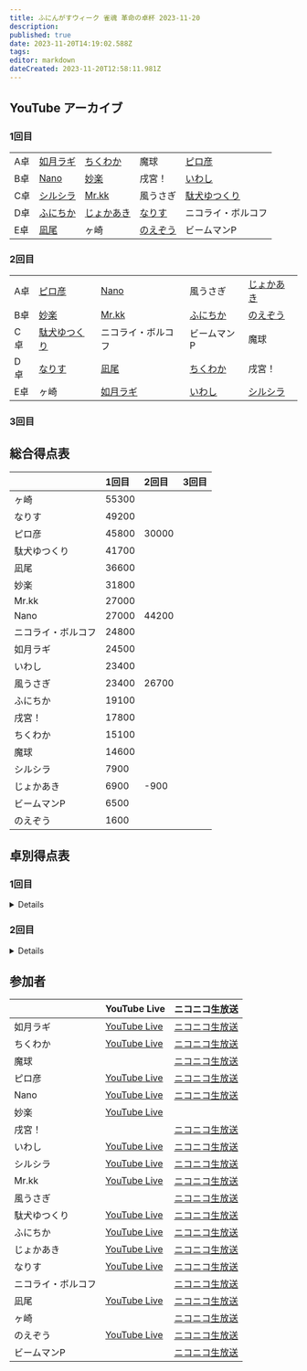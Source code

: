 ```yaml
---
title: ふにんがすウィーク 雀魂 革命の卓杯 2023-11-20
description: 
published: true
date: 2023-11-20T14:19:02.588Z
tags: 
editor: markdown
dateCreated: 2023-11-20T12:58:11.981Z
---
```


## YouTube アーカイブ

### 1回目

||||||
|:--|:--|:--|:--|:--|
|A卓|[如月ラギ](https://www.youtube.com/watch?v=MNMiyj1Wlt4)|[ちくわか](https://www.youtube.com/watch?v=iktveKLWmWk)|魔球|[ピロ彦](https://www.youtube.com/watch?v=LP6lLWYiIAA)|
|B卓|[Nano](https://www.youtube.com/watch?v=SjWgueT8XV8)|[妙楽](https://www.youtube.com/watch?v=7h33lwz-O50)|戌宮！|[いわし](https://www.youtube.com/watch?v=F9c8c_jSAco)|
|C卓|[シルシラ](https://www.youtube.com/watch?v=uWN60pCZ8x8)|[Mr.kk](https://www.youtube.com/watch?v=ZucFeY0vn18)|風うさぎ|[駄犬ゆつくり](https://www.youtube.com/watch?v=Xx_ipFUTSDg)|
|D卓|[ふにちか](https://www.youtube.com/watch?v=HI5ZCcQAZ8Q)|[じょかあき](https://www.youtube.com/watch?v=Uod3htV_h5M)|[なりす](https://www.youtube.com/watch?v=j_R6Mnssr5o)|ニコライ・ボルコフ|
|E卓|[凪尾](https://www.youtube.com/watch?v=RgtAJrLr3c8)|ヶ崎|[のえぞう](https://www.youtube.com/watch?v=rabgGikbydY)|ビームマンP|

### 2回目

||||||
|:--|:--|:--|:--|:--|
|A卓|[ピロ彦](https://www.youtube.com/watch?v=LP6lLWYiIAA)|[Nano](https://www.youtube.com/watch?v=SjWgueT8XV8)|風うさぎ|[じょかあき](https://www.youtube.com/watch?v=Uod3htV_h5M)|
|B卓|[妙楽](https://www.youtube.com/watch?v=7h33lwz-O50)|[Mr.kk](https://www.youtube.com/watch?v=ZucFeY0vn18)|[ふにちか](https://www.youtube.com/watch?v=HI5ZCcQAZ8Q)|[のえぞう](https://www.youtube.com/watch?v=rabgGikbydY)|
|C卓|[駄犬ゆつくり](https://www.youtube.com/watch?v=Xx_ipFUTSDg)|ニコライ・ボルコフ|ビームマンP|魔球|
|D卓|[なりす](https://www.youtube.com/watch?v=j_R6Mnssr5o)|[凪尾](https://www.youtube.com/watch?v=RgtAJrLr3c8)|[ちくわか](https://www.youtube.com/watch?v=iktveKLWmWk)|戌宮！|
|E卓|ヶ崎|[如月ラギ](https://www.youtube.com/watch?v=MNMiyj1Wlt4)|[いわし](https://www.youtube.com/watch?v=F9c8c_jSAco)|[シルシラ](https://www.youtube.com/watch?v=uWN60pCZ8x8)|

### 3回目

## 総合得点表

| |1回目|2回目|3回目|
|:--|:--|:--|:--|
|ヶ崎|55300|||
|なりす|49200|||
|ピロ彦|45800|30000||
|駄犬ゆつくり|41700|||
|凪尾|36600|||
|妙楽|31800|||
|Mr.kk|27000|||
|Nano|27000|44200||
|ニコライ・ボルコフ|24800|||
|如月ラギ|24500|||
|いわし|23400|||
|風うさぎ|23400|26700||
|ふにちか|19100|||
|戌宮！|17800|||
|ちくわか|15100|||
|魔球|14600|||
|シルシラ|7900|||
|じょかあき|6900|-900||
|ビームマンP|6500|||
|のえぞう|1600|||

## 卓別得点表

### 1回目

<details>

#### A卓

| |得点|
|:--|:--|
|ピロ彦|45800|
|如月ラギ|24500|
|ちくわか|15100|
|魔球|14600|

#### B卓

| |得点|
|:--|:--|
|妙楽|31800|
|Nano|27000|
|いわし|23400|
|戌宮！|17800|

#### C卓

| |得点|
|:--|:--|
|駄犬ゆつくり|41700|
|Mr.kk|27000|
|風うさぎ|23400|
|シルシラ|7900|

#### D卓

| |得点|
|:--|:--|
|なりす|49200|
|ニコライ・ボルコフ|24800|
|ふにちか|19100|
|じょかあき|6900|

#### E卓

| |得点|
|:--|:--|
|ヶ崎|55300|
|凪尾|36600|
|ビームマンP|6500|
|のえぞう|1600|

</details>

### 2回目

<details>

#### A卓

| |得点|
|:--|:--|
|Nano|44200|
|ピロ彦|30000|
|風うさぎ|26700|
|じょかあき|-900|

#### B卓

| |得点|
|:--|:--|
|妙楽||
|Mr.kk||
|ふにちか||
|のえぞう||

#### C卓

| |得点|
|:--|:--|
|駄犬ゆつくり||
|ニコライ・ボルコフ||
|ビームマンP||
|魔球||

#### D卓

| |得点|
|:--|:--|
|なりす||
|凪尾||
|ちくわか||
|戌宮！||

#### E卓

| |得点|
|:--|:--|
|ヶ崎||
|如月ラギ||
|いわし||
|シルシラ||

</details>

## 参加者

| |YouTube Live|ニコニコ生放送|
|:--|:--|:--|
|如月ラギ|[YouTube Live](https://www.youtube.com/watch?v=MNMiyj1Wlt4)|[ニコニコ生放送](https://live.nicovideo.jp/watch/lv343467031)|
|ちくわか|[YouTube Live](https://www.youtube.com/watch?v=iktveKLWmWk)|[ニコニコ生放送](https://live.nicovideo.jp/watch/lv343466774)|
|魔球| |[ニコニコ生放送](https://live.nicovideo.jp/watch/lv343466711)|
|ピロ彦|[YouTube Live](https://www.youtube.com/watch?v=LP6lLWYiIAA)|[ニコニコ生放送](https://live.nicovideo.jp/watch/lv343465468)|
|Nano|[YouTube Live](https://www.youtube.com/watch?v=SjWgueT8XV8)|[ニコニコ生放送](https://live.nicovideo.jp/watch/lv343466836)|
|妙楽|[YouTube Live](https://www.youtube.com/watch?v=7h33lwz-O50)| |
|戌宮！| |[ニコニコ生放送](https://live.nicovideo.jp/watch/lv343466802)|
|いわし|[YouTube Live](https://www.youtube.com/watch?v=F9c8c_jSAco)|[ニコニコ生放送](https://live.nicovideo.jp/watch/lv343466977)|
|シルシラ|[YouTube Live](https://www.youtube.com/watch?v=uWN60pCZ8x8)|[ニコニコ生放送](https://live.nicovideo.jp/watch/lv343435742)|
|Mr.kk|[YouTube Live](https://www.youtube.com/watch?v=ZucFeY0vn18)|[ニコニコ生放送](https://live.nicovideo.jp/watch/lv343466510)|
|風うさぎ| |[ニコニコ生放送](https://live.nicovideo.jp/watch/lv343467281)|
|駄犬ゆつくり|[YouTube Live](https://www.youtube.com/watch?v=Xx_ipFUTSDg)|[ニコニコ生放送](https://live.nicovideo.jp/watch/lv343466979)|
|ふにちか|[YouTube Live](https://www.youtube.com/watch?v=HI5ZCcQAZ8Q)|[ニコニコ生放送](https://live.nicovideo.jp/watch/lv343466936)|
|じょかあき|[YouTube Live](https://www.youtube.com/watch?v=Uod3htV_h5M)|[ニコニコ生放送](https://live.nicovideo.jp/watch/lv343466248)|
|なりす|[YouTube Live](https://www.youtube.com/watch?v=j_R6Mnssr5o)|[ニコニコ生放送](https://live.nicovideo.jp/watch/lv343466495)|
|ニコライ・ボルコフ| |[ニコニコ生放送](https://live.nicovideo.jp/watch/lv343426204)|
|凪尾|[YouTube Live](https://www.youtube.com/watch?v=RgtAJrLr3c8)|[ニコニコ生放送](https://live.nicovideo.jp/watch/lv343466883)|
|ヶ崎| |[ニコニコ生放送](https://live.nicovideo.jp/watch/lv343466889)|
|のえぞう|[YouTube Live](https://www.youtube.com/watch?v=rabgGikbydY)|[ニコニコ生放送](https://live.nicovideo.jp/watch/lv343467007)|
|ビームマンP| |[ニコニコ生放送](https://live.nicovideo.jp/watch/lv343466900)|
